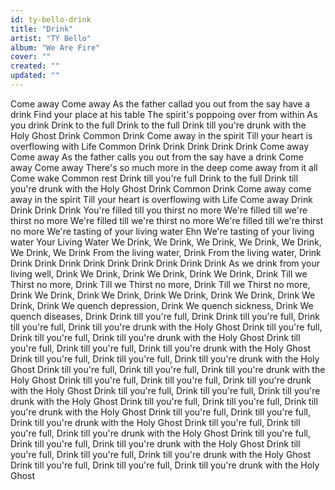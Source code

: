 ```yaml
---
id: ty-bello-drink
title: "Drink"
artist: "TY Bello"
album: "We Are Fire"
cover: ""
created: ""
updated: ""
---
```


Come away Come away
As the father callad you out from the
say have a drink
Find your place at his table
The spirit's poppoing over from within
As you drink
Drink to the full
Drink to the full
Drink till you're drunk with the Holy Ghost
Drink
Common Drink
Come away in the spirit
Till your heart is overflowing with Life
Common Drink
Drink
Drink
Drink
Drink
Come away Come away
As the father calls you out from the
say have a drink
Come away Come away
There's so much more in the deep come away from it all
Come wake Common rest
Drink till you're full
Drink to the full
Drink till you're drunk with the Holy Ghost
Drink
Common Drink
Come away come away in the spirit
Till your heart is overflowing with Life
Come away
Drink
Drink
Drink
Drink
You're filled till you thirst no more
We're filled till we're thirst no more
We're filled till we're thirst no more
We're filled till we're thirst no more
We're tasting of your living water Ehn
We're tasting of your living water
Your Living Water
We Drink, We Drink, We Drink, We Drink,  We Drink, We Drink, We Drink
From the living water, Drink
From the living water, Drink
Drink
Drink
Drink
Drink
Drink
Drink
Drink
Drink
Drink
As we drink from your living well, Drink
We Drink, Drink
We Drink, Drink
We Drink, Drink
Till we Thirst no more, Drink
Till we Thirst no more, Drink
Till we Thirst no more, Drink
We Drink, Drink
We Drink, Drink
We Drink, Drink
We Drink, Drink
We Drink, Drink
We quench depression, Drink
We quench sickness, Drink
We quench diseases, Drink
Drink till you're full, Drink
Drink till you're full,
Drink till you're full,
Drink till you're drunk with the Holy Ghost
Drink till you're full,
Drink till you're full,
Drink till you're drunk with the Holy Ghost
Drink till you're full,
Drink till you're full,
Drink till you're drunk with the Holy Ghost
Drink till you're full,
Drink till you're full,
Drink till you're drunk with the Holy Ghost
Drink till you're full,
Drink till you're full,
Drink till you're drunk with the Holy Ghost
Drink till you're full,
Drink till you're full,
Drink till you're drunk with the Holy Ghost
Drink till you're full,
Drink till you're full,
Drink till you're drunk with the Holy Ghost
Drink till you're full,
Drink till you're full,
Drink till you're drunk with the Holy Ghost
Drink till you're full,
Drink till you're full,
Drink till you're drunk with the Holy Ghost
Drink till you're full,
Drink till you're full,
Drink till you're drunk with the Holy Ghost
Drink till you're full,
Drink till you're full,
Drink till you're drunk with the Holy Ghost
Drink till you're full,
Drink till you're full,
Drink till you're drunk with the Holy Ghost
Drink till you're full,
Drink till you're full,
Drink till you're drunk with the Holy Ghost
